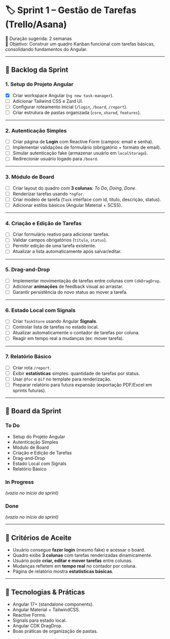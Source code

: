 # 🏷️ Sprint 1 – Gestão de Tarefas (Trello/Asana)

📅 Duração sugerida: 2 semanas  
🎯 Objetivo: Construir um quadro Kanban funcional com tarefas básicas, consolidando fundamentos do Angular.

---

## 📌 Backlog da Sprint

### 1. Setup do Projeto Angular

- [x] Criar workspace Angular (`ng new task-manager`).
- [ ] Adicionar Tailwind CSS e Zard UI.
- [ ] Configurar roteamento inicial (`/login`, `/board`, `/report`).
- [ ] Criar estrutura de pastas organizada (`core`, `shared`, `features`).

---

### 2. Autenticação Simples

- [ ] Criar página de **Login** com Reactive Form (campos: email e senha).
- [ ] Implementar validações de formulário (obrigatório + formato de email).
- [ ] Simular autenticação fake (armazenar usuário em `localStorage`).
- [ ] Redirecionar usuário logado para `/board`.

---

### 3. Módulo de Board

- [ ] Criar layout do quadro com **3 colunas**: _To Do_, _Doing_, _Done_.
- [ ] Renderizar tarefas usando `*ngFor`.
- [ ] Criar modelo de tarefa (`Task` interface com id, título, descrição, status).
- [ ] Adicionar estilos básicos (Angular Material + SCSS).

---

### 4. Criação e Edição de Tarefas

- [ ] Criar formulário reativo para adicionar tarefas.
- [ ] Validar campos obrigatórios (`título`, `status`).
- [ ] Permitir edição de uma tarefa existente.
- [ ] Atualizar a lista automaticamente após salvar/editar.

---

### 5. Drag-and-Drop

- [ ] Implementar movimentação de tarefas entre colunas com `CdkDragDrop`.
- [ ] Adicionar **animações** de feedback visual ao arrastar.
- [ ] Garantir persistência do novo status ao mover a tarefa.

---

### 6. Estado Local com Signals

- [ ] Criar `TaskStore` usando Angular **Signals**.
- [ ] Controlar lista de tarefas no estado local.
- [ ] Atualizar automaticamente o contador de tarefas por coluna.
- [ ] Reagir em tempo real a mudanças (ex: mover tarefa).

---

### 7. Relatório Básico

- [ ] Criar rota `/report`.
- [ ] Exibir **estatísticas** simples: quantidade de tarefas por status.
- [ ] Usar `@for` e `@if` no template para renderização.
- [ ] Preparar relatório para futura expansão (exportação PDF/Excel em sprints futuras).

---

## 📌 Board da Sprint

### To Do

- Setup do Projeto Angular
- Autenticação Simples
- Módulo de Board
- Criação e Edição de Tarefas
- Drag-and-Drop
- Estado Local com Signals
- Relatório Básico

### In Progress

_(vazio no início da sprint)_

### Done

_(vazio no início da sprint)_

---

## 📌 Critérios de Aceite

- Usuário consegue **fazer login** (mesmo fake) e acessar o board.
- Quadro exibe **3 colunas** com tarefas renderizadas dinamicamente.
- Usuário pode **criar, editar e mover tarefas** entre colunas.
- Mudanças refletem em **tempo real** no contador por coluna.
- Página de relatório mostra **estatísticas básicas**.

---

## 📌 Tecnologias & Práticas

- Angular 17+ (standalone components).
- Angular Material + TailwindCSS.
- Reactive Forms.
- Signals para estado local.
- Angular CDK DragDrop.
- Boas práticas de organização de pastas.
